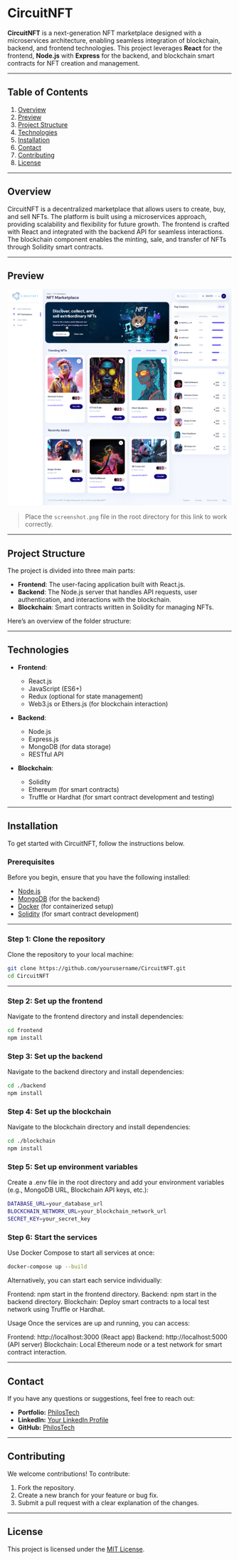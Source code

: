 # CircuitNFT

**CircuitNFT** is a next-generation NFT marketplace designed with a microservices architecture, enabling seamless integration of blockchain, backend, and frontend technologies. This project leverages **React** for the frontend, **Node.js** with **Express** for the backend, and blockchain smart contracts for NFT creation and management.

---

## Table of Contents

1. [Overview](#overview)
2. [Preview](#preview)
3. [Project Structure](#project-structure)
4. [Technologies](#technologies)
5. [Installation](#installation)
6. [Contact](#contact)
7. [Contributing](#contributing)
8. [License](#license)

---

## Overview

CircuitNFT is a decentralized marketplace that allows users to create, buy, and sell NFTs. The platform is built using a microservices approach, providing scalability and flexibility for future growth. The frontend is crafted with React and integrated with the backend API for seamless interactions. The blockchain component enables the minting, sale, and transfer of NFTs through Solidity smart contracts.

---

## Preview

![ProdStat Screenshot](./public/screenshot.png)

> Place the `screenshot.png` file in the root directory for this link to work correctly.

---

## Project Structure

The project is divided into three main parts:

- **Frontend**: The user-facing application built with React.js.
- **Backend**: The Node.js server that handles API requests, user authentication, and interactions with the blockchain.
- **Blockchain**: Smart contracts written in Solidity for managing NFTs.

Here’s an overview of the folder structure:

---

## Technologies

- **Frontend**: 
  - React.js
  - JavaScript (ES6+)
  - Redux (optional for state management)
  - Web3.js or Ethers.js (for blockchain interaction)

- **Backend**:
  - Node.js
  - Express.js
  - MongoDB (for data storage)
  - RESTful API

- **Blockchain**:
  - Solidity
  - Ethereum (for smart contracts)
  - Truffle or Hardhat (for smart contract development and testing)

---

## Installation

To get started with CircuitNFT, follow the instructions below.

### Prerequisites

Before you begin, ensure that you have the following installed:

- [Node.js](https://nodejs.org/)
- [MongoDB](https://www.mongodb.com/try/download/community) (for the backend)
- [Docker](https://www.docker.com/get-started) (for containerized setup)
- [Solidity](https://soliditylang.org/) (for smart contract development)

---

### Step 1: Clone the repository

Clone the repository to your local machine:

```bash
git clone https://github.com/yourusername/CircuitNFT.git
cd CircuitNFT
```
---

### Step 2: Set up the frontend

Navigate to the frontend directory and install dependencies:

```bash
cd frontend
npm install
```

### Step 3: Set up the backend

Navigate to the backend directory and install dependencies:

```bash
cd ./backend
npm install
```
### Step 4: Set up the blockchain

Navigate to the blockchain directory and install dependencies:

```bash
cd ./blockchain
npm install
```
### Step 5: Set up environment variables

Create a .env file in the root directory and add your environment variables (e.g., MongoDB URL, Blockchain API keys, etc.):

```bash
DATABASE_URL=your_database_url
BLOCKCHAIN_NETWORK_URL=your_blockchain_network_url
SECRET_KEY=your_secret_key
```
### Step 6: Start the services

Use Docker Compose to start all services at once:

```bash
docker-compose up --build
```

Alternatively, you can start each service individually:

Frontend: npm start in the frontend directory.
Backend: npm start in the backend directory.
Blockchain: Deploy smart contracts to a local test network using Truffle or Hardhat.

Usage
Once the services are up and running, you can access:

Frontend: http://localhost:3000 (React app)
Backend: http://localhost:5000 (API server)
Blockchain: Local Ethereum node or a test network for smart contract interaction.

---

## Contact
If you have any questions or suggestions, feel free to reach out:

- **Portfolio:** [PhilosTech](https://philostech.github.io/portfoliopavlof/)
- **LinkedIn:** [Your LinkedIn Profile](https://www.linkedin.com/in/pavlo-filonenko-65278820a/)
- **GitHub:** [PhilosTech](https://github.com/PhilosTech)

---

## Contributing
We welcome contributions! To contribute:
1. Fork the repository.
2. Create a new branch for your feature or bug fix.
3. Submit a pull request with a clear explanation of the changes.

---

## License
This project is licensed under the [MIT License](LICENSE).